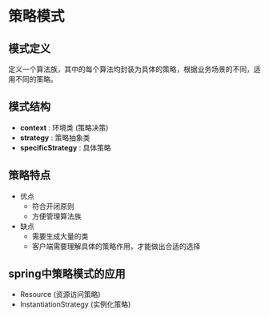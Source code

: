 # 策略模式


## 模式定义
定义一个算法族，其中的每个算法均封装为具体的策略，根据业务场景的不同，适用不同的策略。

## 模式结构
* **context** : 环境类 (策略决策)
* **strategy** : 策略抽象类
* **specificStrategy** : 具体策略 

## 策略特点
* 优点
  * 符合开闭原则
  * 方便管理算法族
* 缺点
  * 需要生成大量的类
  * 客户端需要理解具体的策略作用，才能做出合适的选择
  
## spring中策略模式的应用
* Resource (资源访问策略)
* InstantiationStrategy (实例化策略)